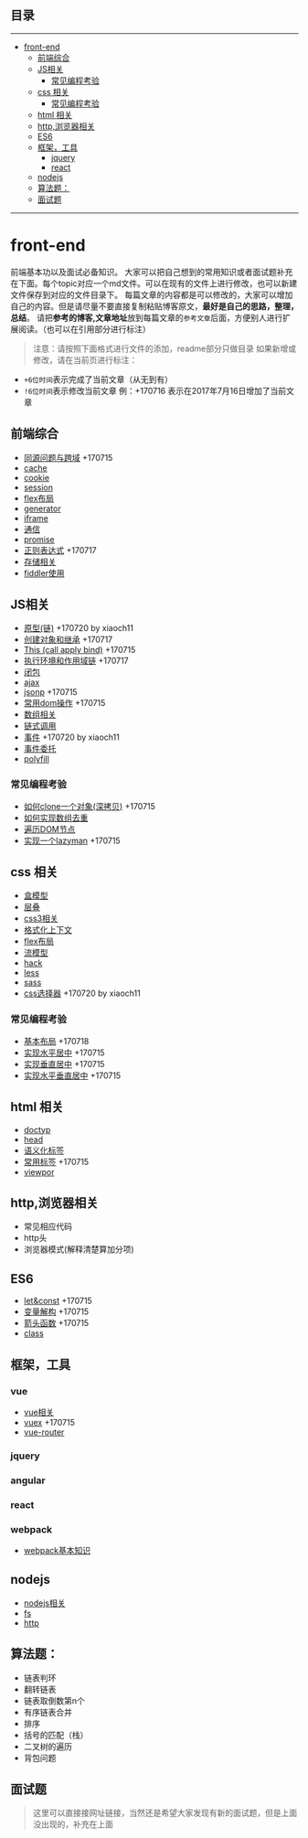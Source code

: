 ## 目录
---
- [front-end](#front-end)
  - [前端综合](#前端综合)
  - [JS相关](#JS相关)
    - [常见编程考验](#常见编程考验)
  - [css 相关](#css-相关)
    - [常见编程考验](#常见编程考验)
  - [html 相关](#html-相关)
  - [http,浏览器相关](#http,浏览器相关)
  - [ES6](#ES6)
  - [框架，工具](#框架，工具)
    - [jquery](#jquery)
    - [react ](#react-)
  - [nodejs](#nodejs)
  - [算法题：](#算法题)
  - [面试题](#面试题)
---

# front-end
前端基本功以及面试必备知识。
大家可以把自己想到的常用知识或者面试题补充在下面。每个topic对应一个md文件。可以在现有的文件上进行修改，也可以新建文件保存到对应的文件目录下。
每篇文章的内容都是可以修改的，大家可以增加自己的内容。但是请尽量不要直接复制粘贴博客原文，**最好是自己的思路，整理，总结**。
请把**参考的博客,文章地址**放到每篇文章的`参考文章`后面，方便别人进行扩展阅读。（也可以在引用部分进行标注）
> 注意：请按照下面格式进行文件的添加，readme部分只做目录
如果新增或修改，请在当前页进行标注：
- `+6位时间`表示完成了当前文章（从无到有）
- `!6位时间`表示修改当前文章
例：+170716 表示在2017年7月16日增加了当前文章
## 前端综合
- [同源问题与跨域](/about_js/sameorigin.md) +170715
- [cache](/overall/cache.md)
- [cookie](/overall/cookie.md)
- [session](/overall/session.md)
- [flex布局](/overall/flex.md)
- [generator](/overall/generator.md)
- [iframe](/overall/iframe.md)
- [通信](/overall/message.md)
- [promise](/overall/promise.md)
- [正则表达式](/overall/regex.md) +170717
- [存储相关](/overall/storage.md)
- [fiddler使用](/overall/fiddler.md)
## JS相关
- [原型(链)](/about_js/prototype.md) +170720 by xiaoch11
- [创建对象和继承](about_js/extend.md) +170717
- [This (call apply bind)](about_js/this.md) +170715 
- [执行环境和作用域链](/about_js/context.md) +170717
- [闭包](/about_js/closure.md)
- [ajax](/about_js/ajax.md)
- [jsonp](about_js/jsonp.md) +170715 
- [常用dom操作](about_js/dom.md) +170715 
- [数组相关](/about_js/array.md)
- [链式调用](/about_js/chain.md)
- [事件](/about_js/event.md) +170720 by xiaoch11
- [事件委托](/about_js/delegation.md)
- [polyfill](/about_js/polyfill.md)
### 常见编程考验
- [如何clone一个对象(深拷贝)](about_js/clone.md) +170715 
- [如何实现数组去重](about_js/duplication.md)
- [遍历DOM节点](about_js/traverse.md)
- [实现一个lazyman](about_js/lazyman.md) +170715 
## css 相关
- [盒模型](/about_css/box.md)
- [层叠](/about_css/cascade.md)
- [css3相关](/about_css/css3.md)
- [格式化上下文](/about_css/fc.md)
- [flex布局](/about_css/flex.md)
- [流模型](/about_css/flow.md)
- [hack](/about_css/hack.md)
- [less](/about_css/less.md)
- [sass](/about_css/sass.md)
- [css选择器](/about_css/selector.md) +170720 by xiaoch11
### 常见编程考验
- [基本布局](/about_css/layout.md)  +170718
- [实现水平居中](/about_css/center.md) +170715 
- [实现垂直居中](/about_css/vcenter.md) +170715 
- [实现水平垂直居中](/about_css/hvcenter.md) +170715 
## html 相关
- [doctyp](/about_html/doctype.md)
- [head](/about_html/head.md)
- [语义化标签](/about_html/semantic.md)
- [常用标签](/about_html/tags.md) +170715 
- [viewpor](/about_html/viewport.md)
## http,浏览器相关
- 常见相应代码
- http头
- 浏览器模式(解释清楚算加分项)
## ES6
- [let&const](es6/let&const.md) +170715 
- [变量解构](es6/destructuring.md) +170715 
- [箭头函数](/es6/arrow.md) +170715 
- [class](/es6/class.md)
## 框架，工具
### vue
- [vue相关](/framework/vue/vue.md)
- [vuex](/framework/vue/vuex.md) +170715 
- [vue-router](/framework/vue/vue_router.md)
### jquery
### angular 
### react 
### webpack
- [webpack基本知识](/framework/webpack.md)
## nodejs
- [nodejs相关](/framework/nodejs/nodejs.md)
- [fs](/framework/nodejs/fs.md)
- [http](/framework/nodejs/http.md)
## 算法题：
- 链表判环
- 翻转链表
- 链表取倒数第n个
- 有序链表合并
- 排序
- 括号的匹配（栈）
- 二叉树的遍历
- 背包问题
## 面试题
> 这里可以直接接网址链接，当然还是希望大家发现有新的面试题，但是上面没出现的，补充在上面
